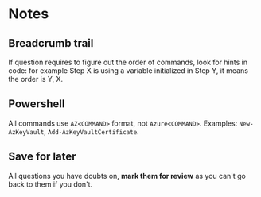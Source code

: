 # Notes

## Breadcrumb trail

If question requires to figure out the order of commands, look for hints in code: for example Step X is using a variable initialized in Step Y, it means the order is Y, X.

## Powershell

All commands use `AZ<COMMAND>` format, not `Azure<COMMAND>`. Examples: `New-AzKeyVault`, `Add-AzKeyVaultCertificate`.

## Save for later

All questions you have doubts on, **mark them for review** as you can't go back to them if you don't.
